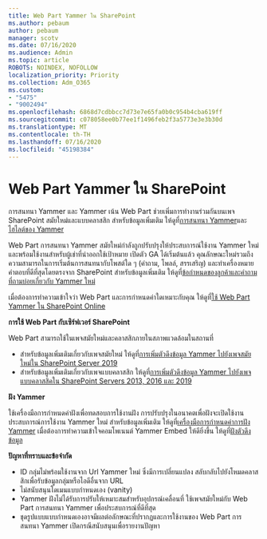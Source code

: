```yaml
---
title: Web Part Yammer ใน SharePoint
ms.author: pebaum
author: pebaum
manager: scotv
ms.date: 07/16/2020
ms.audience: Admin
ms.topic: article
ROBOTS: NOINDEX, NOFOLLOW
localization_priority: Priority
ms.collection: Adm_O365
ms.custom:
- "5475"
- "9002494"
ms.openlocfilehash: 6868d7cdbbcc7d73e7e65fa0b0c954b4cba619ff
ms.sourcegitcommit: c078058ee0b77ee1f1496feb2f3a5773e3e3b30d
ms.translationtype: MT
ms.contentlocale: th-TH
ms.lasthandoff: 07/16/2020
ms.locfileid: "45198384"
---
```

# <a name="yammer-web-parts-in-sharepoint"></a>Web Part Yammer ใน SharePoint

การสนทนา Yammer และ Yammer เน้น Web Part ช่วยเพิ่มการทํางานร่วมกันบนเพจ SharePoint สมัยใหม่และแบบคลาสสิก สําหรับข้อมูลเพิ่มเติม ให้ดูที่[การสนทนา Yammer](https://support.microsoft.com/office/use-a-yammer-web-part-in-sharepoint-online-a53cfa0c-3d09-42c8-a286-1038a81c59da#conversations)และ[ไฮไลต์ของ Yammer](https://support.microsoft.com/office/use-a-yammer-web-part-in-sharepoint-online-a53cfa0c-3d09-42c8-a286-1038a81c59da#highlights)    

Web Part การสนทนา Yammer สมัยใหม่กําลังถูกปรับปรุงให้ประสบการณ์ใช้งาน Yammer ใหม่ และพร้อมใช้งานสําหรับผู้เช่าที่นําออกใช้เป้าหมาย เปิดตัว GA ได้เริ่มต้นแล้ว คุณลักษณะใหม่รวมถึงความสามารถในการเริ่มต้นการสนทนากับโพสต์ใด ๆ (คําถาม, โพลล์, สรรเสริญ) และทําเครื่องหมายคําตอบที่ดีที่สุดโดยตรงจาก SharePoint สําหรับข้อมูลเพิ่มเติม ให้ดูที่[ข้อกําหนดของลูกค้าและคําถามที่ถามบ่อยเกี่ยวกับ Yammer ใหม่](https://docs.microsoft.com/yammer/get-started-with-yammer/newyammer-faq)

 เมื่อต้องการทําความเข้าใจว่า Web Part และการกําหนดค่าใดเหมาะกับคุณ ให้ดูที่[ใช้ Web Part Yammer ใน SharePoint Online](https://support.microsoft.com/office/use-a-yammer-web-part-in-sharepoint-online-a53cfa0c-3d09-42c8-a286-1038a81c59da)  

**การใช้ Web Part กับเซิร์ฟเวอร์ SharePoint**  

Web Part สามารถใช้ในเพจสมัยใหม่และคลาสสิกภายในสภาพแวดล้อมในสถานที่

- สําหรับข้อมูลเพิ่มเติมเกี่ยวกับเพจสมัยใหม่ ให้ดูที่[การเพิ่มตัวดึงข้อมูล Yammer ไปยังเพจสมัยใหม่ใน SharePoint Server 2019](https://docs.microsoft.com/yammer/integrate-yammer-with-other-apps/embed-a-feed-into-a-sharepoint-site#add-a-yammer-feed-to-a-modern-page-in-sharepoint-server-2019) 
- สําหรับข้อมูลเพิ่มเติมเกี่ยวกับเพจแบบคลาสสิก ให้ดูที่[การเพิ่มตัวดึงข้อมูล Yammer ไปยังเพจแบบคลาสสิคใน SharePoint Servers 2013, 2016 และ 2019](https://docs.microsoft.com/yammer/integrate-yammer-with-other-apps/embed-a-feed-into-a-sharepoint-site#add-a-yammer-feed-to-a-classic-page-in-sharepoint-servers-2013-2016-and-2019)

**ฝัง Yammer**  

ใช้เครื่องมือการกําหนดค่าฝังเพื่อทดสอบการใช้งานฝัง การปรับปรุงในอนาคตเพื่อฝังจะเปิดใช้งานประสบการณ์การใช้งาน Yammer ใหม่ สําหรับข้อมูลเพิ่มเติม ให้ดูที่[เครื่องมือการกําหนดค่าการฝัง Yammer](https://aka.ms/YammerEmbedConfigureTool) เมื่อต้องการทําความเข้าใจคอมโพเนนต์ Yammer Embed ให้ดียิ่งขึ้น ให้ดูที่[ฝังตัวดึงข้อมูล](https://aka.ms/YammerDevDocs)

**ปัญหาที่ทราบและข้อจํากัด**

- ID กลุ่มไม่พร้อมใช้งานจาก Url Yammer ใหม่ ซึ่งมีการเปลี่ยนแปลง สลับกลับไปยังโหมดคลาสสิกเพื่อรับข้อมูลกลุ่มหรือไอดีอื่นจาก URL
- ไม่สนับสนุนโดเมนแบบกําหนดเอง (vanity)
- Yammer ฝังไม่ได้รับการปรับให้เหมาะสมสําหรับอุปกรณ์เคลื่อนที่ ใช้เพจสมัยใหม่กับ Web Part การสนทนา Yammer เพื่อประสบการณ์ที่ดีที่สุด
- ชุดรูปแบบแบบกําหนดเองอาจมีผลต่อลักษณะที่ปรากฏและการใช้งานของ Web Part การสนทนา Yammer เปิดกรณีสนับสนุนเพื่อรายงานปัญหา